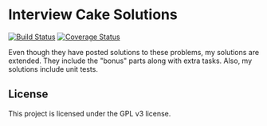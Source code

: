 Interview Cake Solutions
===========
[![Build Status](https://github.com/theonlypwner/interviewcake/actions/workflows/test.yml/badge.svg?branch=master)](https://github.com/theonlypwner/interviewcake/actions/workflows/test.yml)
[![Coverage Status](https://coveralls.io/repos/github/theonlypwner/interviewcake/badge.svg)](https://coveralls.io/github/theonlypwner/interviewcake)

Even though they have posted solutions to these problems, my solutions are extended.
They include the "bonus" parts along with extra tasks. Also, my solutions include unit tests.

License
-----------
This project is licensed under the GPL v3 license.
